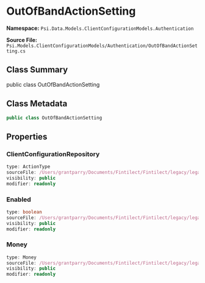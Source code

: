 # OutOfBandActionSetting

**Namespace:** `Psi.Data.Models.ClientConfigurationModels.Authentication`

**Source File:** `Psi.Models.ClientConfigurationModels/Authentication/OutOfBandActionSetting.cs`

## Class Summary

public class OutOfBandActionSetting

## Class Metadata

```typescript
public class OutOfBandActionSetting
```

## Properties

### ClientConfigurationRepository

```typescript
type: ActionType
sourceFile: /Users/grantparry/Documents/Fintilect/Fintilect/legacy/legacy-apis/Psi.Models.ClientConfigurationModels/Authentication/OutOfBandActionSetting.cs
visibility: public
modifier: readonly
```

### Enabled

```typescript
type: boolean
sourceFile: /Users/grantparry/Documents/Fintilect/Fintilect/legacy/legacy-apis/Psi.Models.ClientConfigurationModels/Authentication/OutOfBandActionSetting.cs
visibility: public
modifier: readonly
```

### Money

```typescript
type: Money
sourceFile: /Users/grantparry/Documents/Fintilect/Fintilect/legacy/legacy-apis/Psi.Models.ClientConfigurationModels/Authentication/OutOfBandActionSetting.cs
visibility: public
modifier: readonly
```
